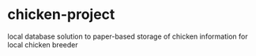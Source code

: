# chicken-project
local database solution to paper-based storage of chicken information for local chicken breeder
